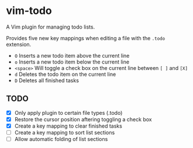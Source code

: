 # vim-todo

A Vim plugin for managing todo lists.

Provides five new key mappings when editing a file with the `.todo` extension.

- `O` Inserts a new todo item above the current line
- `o` Inserts a new todo item below the current line
- `<space>` Will toggle a check box on the current line between `[ ]` and `[X]`
- `d` Deletes the todo item on the current line
- `D` Deletes all finished tasks

## TODO
- [X] Only apply plugin to certain file types (.todo)
- [X] Restore the cursor position aftering toggling a check box
- [X] Create a key mapping to clear finished tasks
- [ ] Create a key mapping to sort list sections
- [ ] Allow automatic folding of list sections
